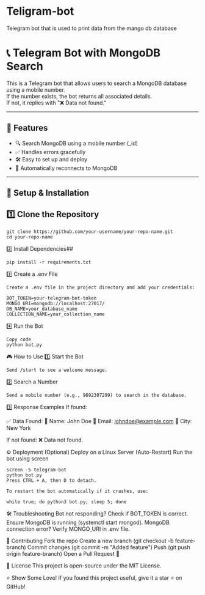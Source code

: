 # Teligram-bot
Telegram bot that is used to print data from the mango db database
# 📞 Telegram Bot with MongoDB Search

This is a Telegram bot that allows users to search a MongoDB database using a mobile number.  
If the number exists, the bot returns all associated details.  
If not, it replies with "❌ Data not found."

---

## 🚀 Features
- 🔍 Search MongoDB using a mobile number (_id)
- ✅ Handles errors gracefully
- 🛠 Easy to set up and deploy
- 🔄 Automatically reconnects to MongoDB

---

## 📌 Setup & Installation

## 1️⃣ Clone the Repository
```
git clone https://github.com/your-username/your-repo-name.git
cd your-repo-name
```


2️⃣ Install Dependencies##
```
pip install -r requirements.txt
```

3️⃣ Create a .env File
```
Create a .env file in the project directory and add your credentials:

BOT_TOKEN=your-telegram-bot-token
MONGO_URI=mongodb://localhost:27017/
DB_NAME=your_database_name
COLLECTION_NAME=your_collection_name
```
4️⃣ Run the Bot
```
Copy code
python bot.py
```
🎮 How to Use
1️⃣ Start the Bot
```
Send /start to see a welcome message.
```
2️⃣ Search a Number
```
Send a mobile number (e.g., 9692307299) to search in the database.
```

3️⃣ Response Examples
If found:

✅ Data Found:
🔹 Name: John Doe
🔹 Email: johndoe@example.com
🔹 City: New York

If not found:
❌ Data not found.

⚙️ Deployment (Optional)
Deploy on a Linux Server (Auto-Restart)
Run the bot using screen

```
screen -S telegram-bot
python bot.py
Press CTRL + A, then D to detach.

To restart the bot automatically if it crashes, use:

while true; do python3 bot.py; sleep 5; done
```

🛠 Troubleshooting
Bot not responding?
Check if BOT_TOKEN is correct.
Ensure MongoDB is running (systemctl start mongod).
MongoDB connection error?
Verify MONGO_URI in .env file.

🤝 Contributing
Fork the repo
Create a new branch (git checkout -b feature-branch)
Commit changes (git commit -m "Added feature")
Push (git push origin feature-branch)
Open a Pull Request 🚀

📜 License
This project is open-source under the MIT License.

⭐️ Show Some Love!
If you found this project useful, give it a star ⭐️ on GitHub!


